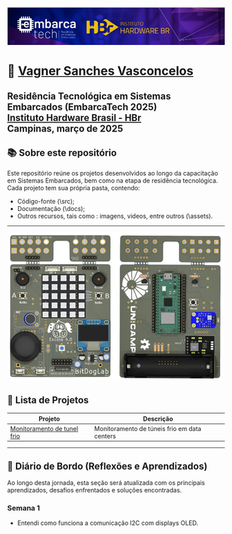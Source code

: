 [<center><img src="projetos/tunel_frio/assets/logo.png"></center>](https://hardware.org.br/embarcatech-inscricao/)
# :man: [Vagner Sanches Vasconcelos](https://www.datascienceportfol.io/vsvasconcelos)

Residência Tecnológica em Sistemas Embarcados (EmbarcaTech 2025)     
[Instituto Hardware Brasil - HBr](https://hardware.org.br/)     
Campinas, março de 2025     
---
## :books: Sobre este repositório

Este repositório reúne os projetos desenvolvidos ao longo da capacitação em Sistemas Embarcados, bem como na etapa de residência tecnológica.   
Cada projeto tem sua própria pasta, contendo:    
- Código-fonte (\src);   
- Documentação (\docs);   
- Outros recursos, tais como : imagens, videos, entre outros (\assets).    
---

[<center><img src="projetos/tunel_frio/assets/bitdoglab.png"></center>](https://youtu.be/aS0tE-y4iuQ?si=hzk-_8a9BiZnrDN6)

## 📂 Lista de Projetos

| Projeto | Descrição |
|---------|-----------|
| [Monitoramento de tunel frio](./projetos/tunel_frio/) | Monitoramento de túneis frio em data centers |

---
##   :dart: Diário de Bordo (Reflexões e Aprendizados)    
Ao longo desta jornada, esta seção será atualizada com os principais aprendizados, desafios enfrentados e soluções encontradas.   

### Semana 1

- Entendi como funciona a comunicação I2C com displays OLED.
